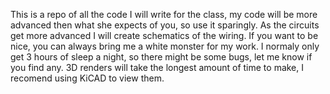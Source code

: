 This is a repo of all the code I will write for the class, my code will be more advanced then what she expects of you, so use it sparingly. As the circuits get more advanced I will create schematics of the wiring.
If you want to be nice, you can always bring me a white monster for my work. I normaly only get 3 hours of sleep a night, so there might be some bugs, let me know if you find any. 3D renders will take the longest amount of time to make, I recomend using KiCAD to view them.
